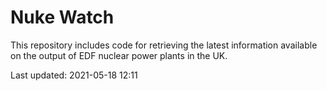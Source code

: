 # Nuke Watch

This repository includes code for retrieving the latest information available on the output of EDF nuclear power plants in the UK.

Last updated: 2021-05-18 12:11